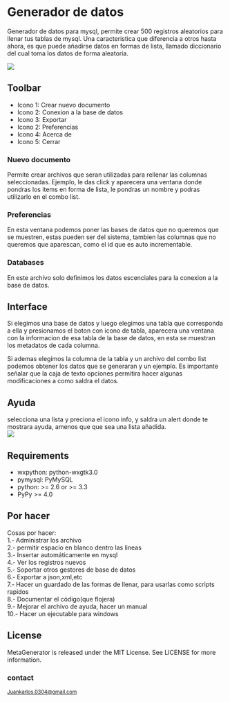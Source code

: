 # Generador de datos
Generador de datos para mysql, permite crear 500 registros aleatorios para llenar tus tablas de mysql. Una caracteristica que diferencia a otros hasta ahora, es que puede añadirse datos en formas de lista, llamado diccionario del cual toma los datos de forma aleatoria.

<a href="" target="_blank"><img src="https://github.com/pacpac1992/MetaGenerador/blob/master/main.png"/></a>

## Toolbar
<ul>
    <li>Icono 1: Crear nuevo documento</li>
    <li>Icono 2: Conexion a la base de datos</li>
    <li>Icono 3: Exportar</li>
    <li>Icono 2: Preferencias</li>
    <li>Icono 4: Acerca de</li>
    <li>Icono 5: Cerrar</li>
</ul>

### Nuevo documento
Permite crear archivos que seran utilizadas para rellenar las columnas seleccionadas. Ejemplo, le das click y aparecera una ventana donde pondras los items en forma de lista, le pondras un nombre y podras utilizarlo en el combo list.

### Preferencias
En esta ventana podemos poner las bases de datos que no queremos que se muestren, estas pueden ser del sistema, tambien las columnas que no queremos que aparescan, como el id que es auto incrementable.

### Databases
En este archivo solo definimos los datos escenciales para la conexion a la base de datos.

## Interface
Si elegimos una base de datos y luego elegimos una tabla que corresponda a ella y presionamos el boton con icono de tabla, aparecera una ventana con la informacion de esa tabla de la base de datos, en esta se muestran los metadatos de cada columna.

Si ademas elegimos la columna de la tabla y un archivo del combo list podemos obtener los datos que se generaran y un ejemplo.
Es importante señalar que la caja de texto opciones permitira hacer algunas modificaciones a como saldra el datos.

## Ayuda
selecciona una lista y preciona el icono info, y saldra un alert donde te mostrara ayuda, amenos que que sea una lista añadida.  
<img src="https://github.com/pacpac1992/MetaGenerador/blob/master/ayuda.png"/>

<h2>Requirements</h2>
<ul>
	<li>wxpython: python-wxgtk3.0</li>
	<li>pymysql: PyMySQL</li>
	<li>python: >= 2.6 or >= 3.3 </li>
	<li>PyPy >= 4.0</li>
</ul>


## Por hacer
Cosas por hacer:  
1.- Administrar los archivo  
2.- permitir espacio en blanco dentro las lineas  
3.- Insertar automáticamente en mysql  
4.- Ver los registros nuevos  
5.- Soportar otros gestores de base de datos  
6.- Exportar a json,xml,etc  
7.- Hacer un guardado de las formas de llenar, para usarlas como scripts rapidos  
8.- Documentar el código(que flojera)  
9.- Mejorar el archivo de ayuda, hacer un manual  
10.- Hacer un ejecutable para windows  



<h2>License</h2>
MetaGenerator is released under the MIT License. See LICENSE for more information.




### contact
<small>Juankarlos.0304@gmail.com</small>
